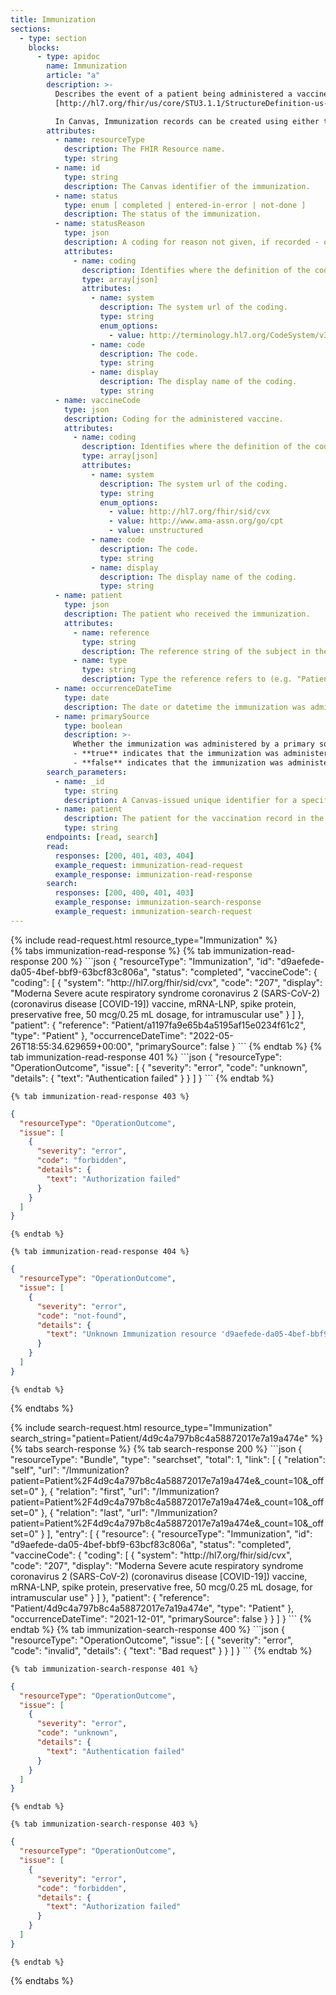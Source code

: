 ```yaml
---
title: Immunization
sections:
  - type: section
    blocks:
      - type: apidoc
        name: Immunization
        article: "a"
        description: >-
          Describes the event of a patient being administered a vaccine or a record of an immunization as reported by a patient, a clinician or another party.<br><br>
          [http://hl7.org/fhir/us/core/STU3.1.1/StructureDefinition-us-core-immunization.html](http://hl7.org/fhir/us/core/STU3.1.1/StructureDefinition-us-core-immunization.html)<br><br>

          In Canvas, Immunization records can be created using either the [Immunization Statement Commmand](https://canvas-medical.zendesk.com/hc/en-us/articles/360057140293) or the [Immunize Command](https://canvas-medical.zendesk.com/hc/en-us/articles/360057139673).
        attributes:
          - name: resourceType
            description: The FHIR Resource name.
            type: string
          - name: id
            type: string
            description: The Canvas identifier of the immunization.
          - name: status
            type: enum [ completed | entered-in-error | not-done ]
            description: The status of the immunization.
          - name: statusReason
            type: json
            description: A coding for reason not given, if recorded - ommitted otherwise.
            attributes:
              - name: coding
                description: Identifies where the definition of the code comes from.
                type: array[json]
                attributes: 
                  - name: system
                    description: The system url of the coding.
                    type: string
                    enum_options:
                      - value: http://terminology.hl7.org/CodeSystem/v3-ActReaso
                  - name: code
                    description: The code.
                    type: string
                  - name: display
                    description: The display name of the coding.
                    type: string
          - name: vaccineCode
            type: json
            description: Coding for the administered vaccine.
            attributes:
              - name: coding
                description: Identifies where the definition of the code comes from.
                type: array[json]
                attributes: 
                  - name: system
                    description: The system url of the coding.
                    type: string
                    enum_options:
                      - value: http://hl7.org/fhir/sid/cvx
                      - value: http://www.ama-assn.org/go/cpt
                      - value: unstructured
                  - name: code
                    description: The code.
                    type: string
                  - name: display
                    description: The display name of the coding.
                    type: string
          - name: patient
            type: json
            description: The patient who received the immunization.
            attributes:
              - name: reference
                type: string
                description: The reference string of the subject in the format of `"Patient/a39cafb9d1b445be95a2e2548e12a787"`.
              - name: type
                type: string
                description: Type the reference refers to (e.g. "Patient").
          - name: occurrenceDateTime
            type: date
            description: The date or datetime the immunization was administered or reported to have been administered.
          - name: primarySource
            type: boolean
            description: >-
              Whether the immunization was administered by a primary source.<br><br>
              - **true** indicates that the immunization was administered within the clinic. To document immunizations like these, use an [Immunize Command](https://canvas-medical.zendesk.com/hc/en-us/articles/360057140293).<br><br>
              - **false** indicates that the immunization was administered outside the clinic. To document this immunizations like these, use an [Immunization Statement Command](https://canvas-medical.zendesk.com/hc/en-us/articles/360057139673).
        search_parameters:
          - name: _id
            type: string
            description: A Canvas-issued unique identifier for a specific immunization.
          - name: patient
            description: The patient for the vaccination record in the format `Patient/a39cafb9d1b445be95a2e2548e12a787`.
            type: string
        endpoints: [read, search]
        read:
          responses: [200, 401, 403, 404]
          example_request: immunization-read-request
          example_response: immunization-read-response
        search:
          responses: [200, 400, 401, 403]
          example_response: immunization-search-response
          example_request: immunization-search-request
---
```


<div id="immunization-read-request">
{% include read-request.html resource_type="Immunization" %}
</div>

<div id="immunization-read-response">
  {% tabs immunization-read-response %}
    {% tab immunization-read-response 200 %}
```json
{
  "resourceType": "Immunization",
  "id": "d9aefede-da05-4bef-bbf9-63bcf83c806a",
  "status": "completed",
  "vaccineCode": {
      "coding": [
        {
          "system": "http://hl7.org/fhir/sid/cvx",
          "code": "207",
          "display": "Moderna Severe acute respiratory syndrome coronavirus 2 (SARS-CoV-2) (coronavirus disease [COVID-19]) vaccine, mRNA-LNP, spike protein, preservative free, 50 mcg/0.25 mL dosage, for intramuscular use"
        }
      ]
  },
  "patient": {
      "reference": "Patient/a1197fa9e65b4a5195af15e0234f61c2",
      "type": "Patient"
  },
  "occurrenceDateTime": "2022-05-26T18:55:34.629659+00:00",
  "primarySource": false
}
```
    {% endtab %}
    {% tab immunization-read-response 401 %}
```json
{
  "resourceType": "OperationOutcome",
  "issue": [
    {
      "severity": "error",
      "code": "unknown",
      "details": {
        "text": "Authentication failed"
      }
    }
  ]
}
```
    {% endtab %}

    {% tab immunization-read-response 403 %}
```json
{
  "resourceType": "OperationOutcome",
  "issue": [
    {
      "severity": "error",
      "code": "forbidden",
      "details": {
        "text": "Authorization failed"
      }
    }
  ]
}
```
    {% endtab %}

    {% tab immunization-read-response 404 %}
```json
{
  "resourceType": "OperationOutcome",
  "issue": [
    {
      "severity": "error",
      "code": "not-found",
      "details": {
        "text": "Unknown Immunization resource 'd9aefede-da05-4bef-bbf9-63bcf83c806b'"
      }
    }
  ]
}
```
    {% endtab %}
  {% endtabs %}
</div>

<div id="immunization-search-request">
{% include search-request.html resource_type="Immunization" search_string="patient=Patient/4d9c4a797b8c4a58872017e7a19a474e" %}
</div>

<div id="immunization-search-response">
{% tabs search-response %}
{% tab search-response 200 %}
```json
{
    "resourceType": "Bundle",
    "type": "searchset",
    "total": 1,
    "link": [
      {
        "relation": "self",
        "url": "/Immunization?patient=Patient%2F4d9c4a797b8c4a58872017e7a19a474e&_count=10&_offset=0"
      },
      {
        "relation": "first",
        "url": "/Immunization?patient=Patient%2F4d9c4a797b8c4a58872017e7a19a474e&_count=10&_offset=0"
      },
      {
        "relation": "last",
        "url": "/Immunization?patient=Patient%2F4d9c4a797b8c4a58872017e7a19a474e&_count=10&_offset=0"
      }
    ],
    "entry": [
      {
        "resource": {
          "resourceType": "Immunization",
          "id": "d9aefede-da05-4bef-bbf9-63bcf83c806a",
          "status": "completed",
          "vaccineCode": {
            "coding": [
              {
                "system": "http://hl7.org/fhir/sid/cvx",
                "code": "207",
                "display": "Moderna Severe acute respiratory syndrome coronavirus 2 (SARS-CoV-2) (coronavirus disease [COVID-19]) vaccine, mRNA-LNP, spike protein, preservative free, 50 mcg/0.25 mL dosage, for intramuscular use"
              }
            ]
          },
          "patient": {
              "reference": "Patient/4d9c4a797b8c4a58872017e7a19a474e",
              "type": "Patient"
          },
          "occurrenceDateTime": "2021-12-01",
          "primarySource": false
        }
      }
    ]
}
```
{% endtab %}
{% tab immunization-search-response 400 %}
```json
{
  "resourceType": "OperationOutcome",
  "issue": [
    {
      "severity": "error",
      "code": "invalid",
      "details": {
        "text": "Bad request"
      }
    }
  ]
}
```
    {% endtab %}

    {% tab immunization-search-response 401 %}
```json
{
  "resourceType": "OperationOutcome",
  "issue": [
    {
      "severity": "error",
      "code": "unknown",
      "details": {
        "text": "Authentication failed"
      }
    }
  ]
}
```
    {% endtab %}

    {% tab immunization-search-response 403 %}
```json
{
  "resourceType": "OperationOutcome",
  "issue": [
    {
      "severity": "error",
      "code": "forbidden",
      "details": {
        "text": "Authorization failed"
      }
    }
  ]
}
```
    {% endtab %}
  {% endtabs %}
</div>

